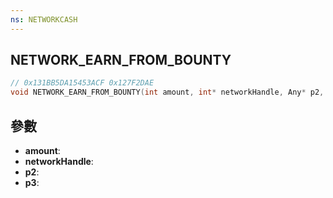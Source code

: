 ```yaml
---
ns: NETWORKCASH
---
```

## NETWORK_EARN_FROM_BOUNTY

```c
// 0x131BB5DA15453ACF 0x127F2DAE
void NETWORK_EARN_FROM_BOUNTY(int amount, int* networkHandle, Any* p2, Any p3);
```


## 參數
* **amount**: 
* **networkHandle**: 
* **p2**: 
* **p3**: 

